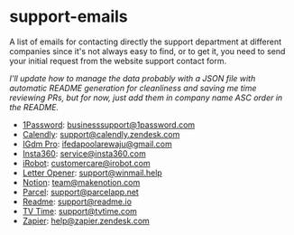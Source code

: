 # support-emails

A list of emails for contacting directly the support department at different companies since it's not always easy to find, or to get it, you need to send your initial request from the website support contact form.

_I'll update how to manage the data probably with a JSON file with automatic README generation for cleanliness and saving me time reviewing PRs, but for now, just add them in company name ASC order in the README._

- [1Password](https://1password.com): [businesssupport@1password.com](mailto:businesssupport@1password.com)
- [Calendly](https://calendly.com): [support@calendly.zendesk.com](mailto:support@calendly.zendesk.com)
- [IGdm Pro](https://pro.igdm.me): [ifedapoolarewaju@gmail.com](mailto:ifedapoolarewaju@gmail.com)
- [Insta360](https://www.insta360.com): [service@insta360.com](mailto:service@insta360.com)
- [iRobot](https://www.irobot.com): [customercare@irobot.com](mailto:customercare@irobot.com)
- [Letter Opener](https://winmail.help): [support@winmail.help](mailto:support@winmail.help)
- [Notion](https://www.notion.so): [team@makenotion.com](mailto:team@makenotion.com)
- [Parcel](https://parcelapp.net): [support@parcelapp.net](mailto:support@parcelapp.net)
- [Readme](https://readme.com): [support@readme.io](mailto:support@readme.io)
- [TV Time](https://www.tvtime.com): [support@tvtime.com](mailto:support@tvtime.com)
- [Zapier](https://zapier.com): [help@zapier.zendesk.com](mailto:help@zapier.zendesk.com)
